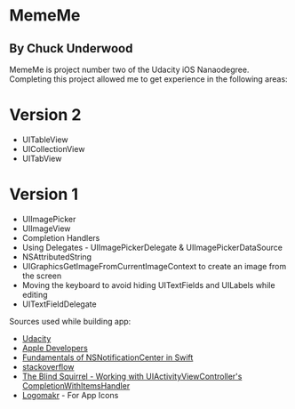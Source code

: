 # MemeMe
## By Chuck Underwood

MemeMe is project number two of the Udacity iOS Nanaodegree.  Completing this project allowed me to get experience in the following areas:

# Version 2
* UITableView
* UICollectionView
* UITabView


# Version 1
* UIImagePicker
* UIImageView
* Completion Handlers
* Using Delegates - UIImagePickerDelegate & UIImagePickerDataSource
* NSAttributedString
* UIGraphicsGetImageFromCurrentImageContext to create an image from the screen
* Moving the keyboard to avoid hiding UITextFields and UILabels while editing
* UITextFieldDelegate

Sources used while building app:
* [Udacity](https://udacity.com)
* [Apple Developers](https://developer.apple.com/documentation)
* [Fundamentals of NSNotificationCenter in Swift](https://developer.apple.com/documentation/uikit/uiimagepickercontrollerdelegate)
* [stackoverflow](https://stackoverflow.com/)
* [The Blind Squirrel - Working with UIActivityViewController's CompletionWithItemsHandler](https://seanwernimont.weebly.com/blog/december-02nd-2015)
* [Logomakr](https://logomakr.com/) - For App Icons
